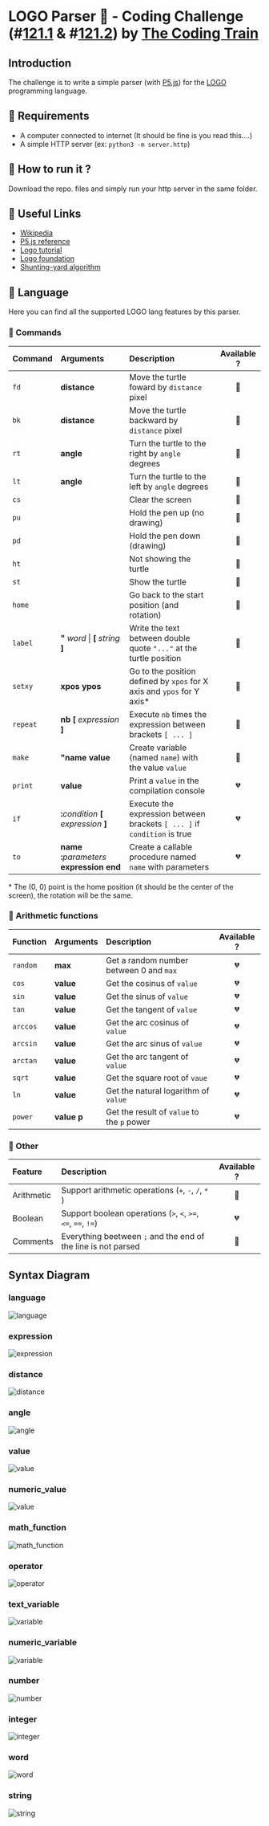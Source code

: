 # LOGO Parser :turtle: - Coding Challenge (#[121.1](https://youtu.be/i-k04yzfMpw) & #[121.2](https://youtu.be/aOqEm101fms)) by [The Coding Train](https://thecodingtrain.com/)

## Introduction
The challenge is to write a simple parser (with [P5.js](https://p5js.org/)) for the  [LOGO](https://en.wikipedia.org/wiki/Logo_(programming_language)) programming language.

## :turtle: Requirements
  - A computer connected to internet (It should be fine is you read this....)
  - A simple HTTP server (ex: `python3 -m server.http`)

## :turtle: How to run it ?
Download the repo. files and simply run your http server in the same folder.

## :turtle: Useful Links
  - [Wikipedia](https://en.wikipedia.org/wiki/Logo_(programming_language))
  - [P5.js reference](https://p5js.org/reference/)
  - [Logo tutorial](http://cs.brown.edu/courses/bridge/1997/Resources/LogoTutorial.html)
  - [Logo foundation](https://el.media.mit.edu/logo-foundation/)
  - [Shunting-yard algorithm](https://en.wikipedia.org/wiki/Shunting-yard_algorithm)

## :turtle: Language
Here you can find all the supported LOGO lang features by this parser.

### :turtle: Commands
| Command  | Arguments                                         | Description                                                              |  Available ?   |
| :------- | :------------------------------------------------ | :----------------------------------------------------------------------- | :------------: |
| `fd`     | **distance**                                      | Move the turtle foward by `distance` pixel                               | :green_heart:  |
| `bk`     | **distance**                                      | Move the turtle backward by `distance` pixel                             | :green_heart:  |
| `rt`     | **angle**                                         | Turn the turtle to the right by `angle` degrees                          | :green_heart:  |
| `lt`     | **angle**                                         | Turn the turtle to the left by `angle` degrees                           | :green_heart:  |
| `cs`     |                                                   | Clear the screen                                                         | :green_heart:  |
| `pu`     |                                                   | Hold the pen up (no drawing)                                             | :green_heart:  |
| `pd`     |                                                   | Hold the pen down (drawing)                                              | :green_heart:  |
| `ht`     |                                                   | Not showing the turtle                                                   | :green_heart:  |
| `st`     |                                                   | Show the turtle                                                          | :green_heart:  |
| `home`   |                                                   | Go back to the start position (and rotation)                             | :green_heart:  |
| `label`  | **"** _word_  \|  **[** _string_ **]**            | Write the text between double quote `"..."` at the turtle position       | :green_heart:  |
| `setxy`  | **xpos** **ypos**                                 | Go to the position defined by `xpos` for X axis and `ypos` for Y axis*   | :green_heart:  |
| `repeat` | **nb** **[** _expression_ **]**                   | Execute `nb` times the expression between brackets `[ ... ]`             | :green_heart:  |
| `make`   | **"**__name__ **value**                           | Create variable (named `name`) with the value `value`                    | :green_heart:  |
| `print`  | **value**                                         | Print a `value` in the compilation console                               | :broken_heart: |
| `if`     | **:**_condition_ **[** _expression_ **]**         | Execute the expression between brackets `[ ... ]` if `condition` is true | :broken_heart: |
| `to`     | **name** **:**_parameters_ __expression__ **end** | Create a callable procedure named `name` with parameters                 | :broken_heart: |


\* The (0, 0) point is the home position (it should be the center of the screen), the rotation will be the same. 


### :turtle: Arithmetic functions

| Function | Arguments       | Description                                |  Available ?   |
| :------- | :-------------- | :----------------------------------------- | :------------: |
| `random` | **max**         | Get a random number between 0 and `max`    | :broken_heart: |
| `cos`    | **value**       | Get the cosinus of `value`                 | :broken_heart: |
| `sin`    | **value**       | Get the sinus of `value`                   | :broken_heart: |
| `tan`    | **value**       | Get the tangent of `value`                 | :broken_heart: |
| `arccos` | **value**       | Get the arc cosinus of `value`             | :broken_heart: |
| `arcsin` | **value**       | Get the arc sinus of `value`               | :broken_heart: |
| `arctan` | **value**       | Get the arc tangent of `value`             | :broken_heart: |
| `sqrt`   | **value**       | Get the square root of `vaue`              | :broken_heart: |
| `ln`     | **value**       | Get the natural logarithm of `value`       | :broken_heart: |
| `power`  | **value** **p** | Get the result of `value` to the `p` power | :broken_heart: |


### :turtle: Other

| Feature    | Description                                                   |  Available ?   |
| :--------- | :------------------------------------------------------------ | :------------: |
| Arithmetic | Support arithmetic operations (`+`, `-`, `/`, `*` )           | :green_heart: |
| Boolean    | Support boolean operations (`>`, `<`, `>=`, `<=`, `==`, `!=`) | :broken_heart: |
| Comments   | Everything beetween `;` and the end of the line is not parsed | :green_heart:  |


## Syntax Diagram
### language
![language](doc/language.png)

### expression
![expression](doc/expression.png)

### distance
![distance](doc/distance.png)

### angle
![angle](doc/angle.png)

### value
![value](doc/value.png)

### numeric_value
![value](doc/numeric_value.png)

### math_function
![math_function](doc/math_function.png)

### operator
![operator](doc/operator.png)

### text_variable
![variable](doc/text_variable.png)

### numeric_variable
![variable](doc/numeric_variable.png)

### number
![number](doc/number.png)

### integer
![integer](doc/integer.png)

### word
![word](doc/word.png)

### string
![string](doc/string.png)
